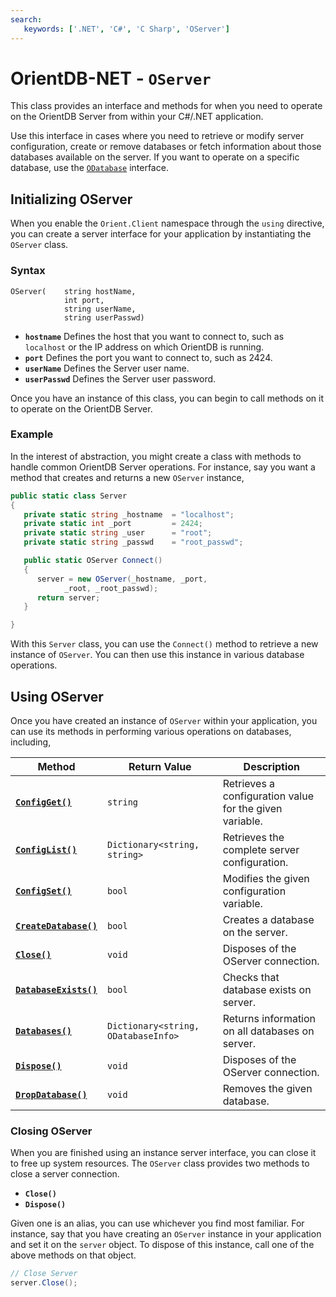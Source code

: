 ```yaml
---
search:
   keywords: ['.NET', 'C#', 'C Sharp', 'OServer']
---
```


# OrientDB-NET - `OServer`

This class provides an interface and methods for when you need to operate on the OrientDB Server from within your C#/.NET application.

Use this interface in cases where you need to retrieve or modify server configuration, create or remove databases or fetch information about those databases available on the server.  If you want to operate on a specific database, use the [`ODatabase`](NET-Database.md) interface.


## Initializing OServer

When you enable the `Orient.Client` namespace through the `using` directive, you can create a server interface for your application by instantiating the `OServer` class.

### Syntax

```
OServer(    string hostName, 
            int port, 
            string userName, 
            string userPasswd)
```

- **`hostname`** Defines the host that you want to connect to, such as `localhost` or the IP address on which OrientDB is running.
- **`port`** Defines the port you want to connect to, such as 2424.
- **`userName`** Defines the Server user name.
- **`userPasswd`** Defines the Server user password.

Once you have an instance of this class, you can begin to call methods on it to operate on the OrientDB Server.

### Example

In the interest of abstraction, you might create a class with methods to handle common OrientDB Server operations.  For instance, say you want a method that creates and returns a new `OServer` instance,


```csharp
public static class Server
{
   private static string _hostname  = "localhost";
   private static int _port         = 2424;
   private static string _user      = "root";
   private static string _passwd    = "root_passwd";

   public static OServer Connect()
   {
      server = new OServer(_hostname, _port, 
            _root, _root_passwd);
      return server;
   }

}
```

With this `Server` class, you can use the `Connect()` method to retrieve a new instance of `OServer`.  You can then use this instance in various database operations.


## Using OServer

Once you have created an instance of `OServer` within your application, you can use its methods in performing various operations on databases, including,

| Method | Return Value | Description |
|---|---|---|
| [**`ConfigGet()`**](NET-Server-ConfigGet.md) | `string` | Retrieves a configuration value for the given variable.|
| [**`ConfigList()`**](NET-Server-ConfigList.md) | `Dictionary<string, string>` | Retrieves the complete server configuration. |
| [**`ConfigSet()`**](NET-Server-ConfigSet.md) | `bool` | Modifies the given configuration variable. |
| [**`CreateDatabase()`**](NET-Server-CreateDatabase.md) | `bool` | Creates a database on the server. |
| [**`Close()`**](#closing-oserver) | `void` | Disposes of the OServer connection. |
| [**`DatabaseExists()`**](NET-Server-DatabaseExists.md) | `bool` | Checks that database exists on server. |
| [**`Databases()`**](NET-Server-Databases.md) | `Dictionary<string, ODatabaseInfo>` | Returns information on all databases on server.|
| [**`Dispose()`**](#closing-oserver) | `void` | Disposes of the OServer connection. |
| [**`DropDatabase()`**](NET-Server-DropDatabase.md) | `void` | Removes the given database. |


### Closing OServer

When you are finished using an instance server interface, you can close it to free up system resources.  The `OServer` class provides two methods to close a server connection.

- **`Close()`**
- **`Dispose()`**

Given one is an alias, you can use whichever you find most familiar.  For instance, say that you have creating an `OServer` instance in your application and set it on the `server` object.  To dispose of this instance, call one of the above methods on that object.

```csharp
// Close Server
server.Close();
```
